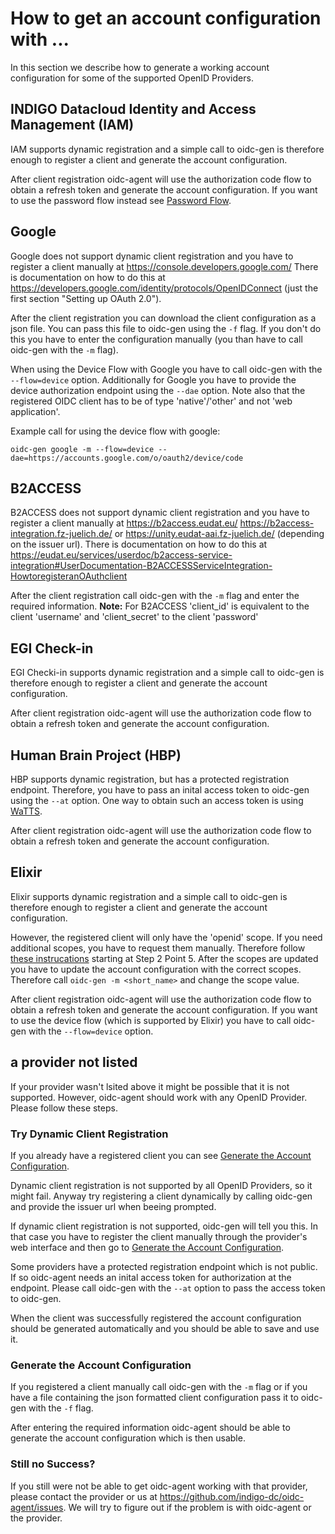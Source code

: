 # How to get an account configuration with ...
In this section we describe how to generate a working account configuration for
some of the supported OpenID Providers.

## INDIGO Datacloud Identity and Access Management (IAM)
IAM supports dynamic registration and a simple call to oidc-gen is therefore
enough to register a client and generate the account configuration.

After client registration oidc-agent will use the authorization code flow to
obtain a refresh token and generate the account configuration. If you want to
use the password flow instead see [Password Flow](oidc-gen.md#password-flow).

## Google
Google does not support dynamic client registration and you have to register a
client manually at <https://console.developers.google.com/> There is documentation
on how to do this at
<https://developers.google.com/identity/protocols/OpenIDConnect> (just the first
section "Setting up OAuth 2.0").

After the client registration you can download the client configuration as a
json file. You can pass this file to oidc-gen using the ```-f``` flag. If you
don't do this you have to enter the configuration manually (you than have to
call oidc-gen with the ```-m``` flag).

When using the Device Flow with Google you have to call oidc-gen with the
```--flow=device``` option. Additionally for Google you have to provide the
device authorization endpoint using the ```--dae``` option. Note also that the
registered OIDC client has to be of type 'native'/'other' and not 'web
application'.

Example call for using the device flow with google:
```
oidc-gen google -m --flow=device --dae=https://accounts.google.com/o/oauth2/device/code
```

## B2ACCESS
B2ACCESS does not support dynamic client registration and you have to register a
client manually at <https://b2access.eudat.eu/>
<https://b2access-integration.fz-juelich.de/> or <https://unity.eudat-aai.fz-juelich.de/> (depending on the issuer url). There is documentation
on how to do this at <https://eudat.eu/services/userdoc/b2access-service-integration#UserDocumentation-B2ACCESSServiceIntegration-HowtoregisteranOAuthclient>

After the client registration call oidc-gen with the ```-m``` flag and enter the
required information. 
**Note:** For B2ACCESS 'client_id' is equivalent to the client 'username' and
'client_secret' to the client 'password'

## EGI Check-in
EGI Checki-in supports dynamic registration and a simple call to oidc-gen is therefore
enough to register a client and generate the account configuration.

After client registration oidc-agent will use the authorization code flow to
obtain a refresh token and generate the account configuration. 

## Human Brain Project (HBP)
HBP supports dynamic registration, but has a protected registration endpoint. 
Therefore, you have to pass an inital access token to oidc-gen using the ```--at``` option. One way to obtain such an access token is using [WaTTS](https://watts.data.kit.edu/).

After client registration oidc-agent will use the authorization code flow to
obtain a refresh token and generate the account configuration. 

## Elixir
Elixir supports dynamic registration and a simple call to oidc-gen is therefore
enough to register a client and generate the account configuration.

However, the registered client will only have the 'openid' scope. If you need
additional scopes, you have to request them manually. Therefore follow 
[these instrucations](https://docs.google.com/document/d/1ihb0hH2YJqSCPZS0syVpvAOeQP1HTxdf_XMsZZLe_W0/)
starting at Step 2 Point 5.
After the scopes are updated you have to update the account configuration with
the correct scopes. Therefore call ```oidc-gen -m <short_name>``` and change the
scope value.

After client registration oidc-agent will use the authorization code flow to
obtain a refresh token and generate the account configuration. If you want to
use the device flow (which is supported by Elixir) you have to call oidc-gen
with the ```--flow=device``` option.

## a provider not listed
If your provider wasn't lsited above it might be possible that it is not
supported. However, oidc-agent should work with any OpenID Provider. Please
follow these steps.

### Try Dynamic Client Registration
If you already have a registered client you can see [Generate the
Account Configuration](#generate-the-account-configuration).

Dynamic client registration is not supported by all OpenID Providers, so it
might fail. Anyway try registering a client dynamically by calling oidc-gen and
provide the issuer url when beeing prompted.

If dynamic client registration is not supported, oidc-gen will tell you this.
In that case you have to register the client manually through the provider's web
interface and then go to [Generate the Account Configuration](#generate-the-account-configuration).

Some providers have a protected registration endpoint which is not public. If so
oidc-agent needs an inital access token for authorization at the endpoint.
Please call oidc-gen with the ```--at``` option to pass the access token to
oidc-gen.

When the client was successfully registered the account configuration should be
generated automatically and you should be able to save and use it.

### Generate the Account Configuration
If you registered a client manually call oidc-gen with the ```-m``` flag or if
you have a file containing the json formatted client configuration pass it to
oidc-gen with the ```-f``` flag.

After entering the required information oidc-agent should be able to generate
the account configuration which is then usable.

### Still no Success?
If you still were not be able to get oidc-agent working with that provider,
please contact the provider or us at <https://github.com/indigo-dc/oidc-agent/issues>. We will
try to figure out if the problem is with oidc-agent or the provider.

